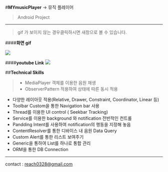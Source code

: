 #**MYmusicPlayer**
-> 뮤직 플레이어
> Android Project

-------------------------------------------------------

> gif 가 보이지 않는 경우클릭하시면 새창으로 볼 수 있습니다.

####**화면 gif**

![](https://im3.ezgif.com/tmp/ezgif-3-5b7e7e25b6.gif)

####**youtube Link**
[![](http://img.youtube.com/vi/RTZIodXZsVw/0.jpg)](https://www.youtube.com/watch?v=RTZIodXZsVw&feature=youtu.be)

##**Technical Skills**
> - MediaPlayer 객체를 이용한 음원 재생
> - ObserverPattern 적용하여 상태에 따른 동시 적용
- 다양한 레이아웃 적용(Relative, Drawer, Constraint, Coordinator, Linear 등)
- Toolbar Custom을 통한 Navigation bar 사용
- Thread를 이용한 UI control ( Seekbar Tracking)
- Service를 이용한 background 와 notification 전반적인 컨트롤
- Pandding Intent를 사용하여 notification의 행동을 지정해 놓음
- ContentResolver를 통한 디바이스 내 음원 Data Query
- Custom Alert를 통한 리스트 보여주기
- Generic을 통하여 List를 하나로 통합 관리
- ORM을 통한 DB Connection






-----------------------------------
contact : reach0328@gmail.com
